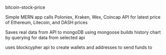 bitcoin-stock-price

Simple MERN app calls Poloniex, Kraken, Wex, Coincap API for latest price of Ethereum, Litecoin, and DASH prices

Saves real data from API to mongoDB using mongoose 
builds history chart by querying for data from selected api

uses blockcypher api to create wallets and addresses to send funds to 
